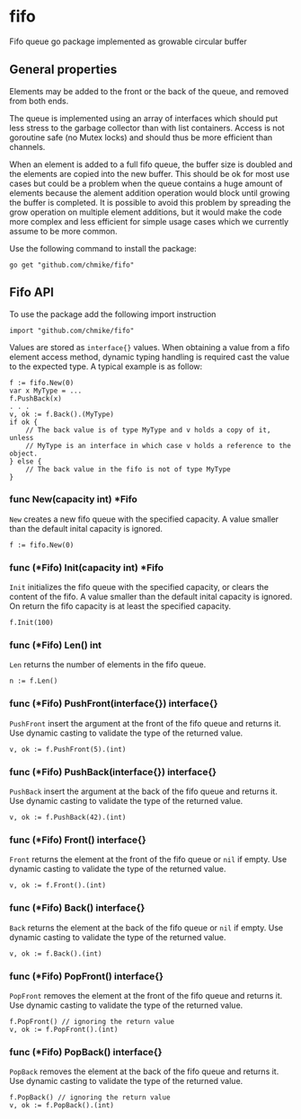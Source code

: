 # fifo

Fifo queue go package implemented as growable circular buffer

## General properties 

Elements may be added to the front or the back of the queue, and removed 
from both ends.

The queue is implemented using an array of interfaces which should put less stress 
to the garbage collector than with list containers. Access is not goroutine safe 
(no Mutex locks) and should thus be more efficient than channels. 

When an element is added to a full fifo queue, the buffer size is doubled and the
elements are copied into the new buffer. This should be ok for most use cases but
could be a problem when the queue contains a huge amount of elements because the
alement addition operation would block until growing the buffer is completed. 
It is possible to avoid this problem by spreading the grow operation on multiple
element additions, but it would make the code more complex and less efficient for
simple usage cases which we currently assume to be more common. 

Use the following command to install the package:

    go get "github.com/chmike/fifo"
	
## Fifo API

To use the package add the following import instruction 

    import "github.com/chmike/fifo"
	
Values are stored as `interface{}` values. When obtaining a value from a fifo 
element access method, dynamic typing handling is required cast the value to the
expected type. A typical example is as follow:

	f := fifo.New(0)
    var x MyType = ...
    f.PushBack(x)
	. . .
	v, ok := f.Back().(MyType)
	if ok {
		// The back value is of type MyType and v holds a copy of it, unless
		// MyType is an interface in which case v holds a reference to the object.
	} else {
		// The back value in the fifo is not of type MyType 
	}
		

### func New(capacity int) *Fifo

`New` creates a new fifo queue with the specified capacity.
A value smaller than the default inital capacity is ignored.  

    f := fifo.New(0)
	
### func (*Fifo) Init(capacity int) *Fifo

`Init` initializes the fifo queue with the specified capacity, or clears the 
content of the fifo. A value smaller than the default inital capacity is ignored.  
On return the fifo capacity is at least the specified capacity. 

    f.Init(100)

### func (*Fifo) Len() int

`Len` returns the number of elements in the fifo queue.

    n := f.Len()

### func (*Fifo) PushFront(interface{}) interface{}

`PushFront` insert the argument at the front of the fifo queue and returns it. 
Use dynamic casting to validate the type of the returned value.

    v, ok := f.PushFront(5).(int)

### func (*Fifo) PushBack(interface{}) interface{}

`PushBack` insert the argument at the back of the fifo queue and returns it. 
Use dynamic casting to validate the type of the returned value.

    v, ok := f.PushBack(42).(int)

### func (*Fifo) Front() interface{}

`Front` returns the element at the front of the fifo queue or `nil` if empty. 
Use dynamic casting to validate the type of the returned value.

    v, ok := f.Front().(int)

### func (*Fifo) Back() interface{}

`Back` returns the element at the back of the fifo queue or `nil` if empty. 
Use dynamic casting to validate the type of the returned value.

    v, ok := f.Back().(int)

### func (*Fifo) PopFront() interface{}

`PopFront` removes the element at the front of the fifo queue and returns it. 
Use dynamic casting to validate the type of the returned value.

	f.PopFront() // ignoring the return value
    v, ok := f.PopFront().(int)

### func (*Fifo) PopBack() interface{}

`PopBack` removes the element at the back of the fifo queue and returns it.  
Use dynamic casting to validate the type of the returned value.

    f.PopBack() // ignoring the return value
	v, ok := f.PopBack().(int)




